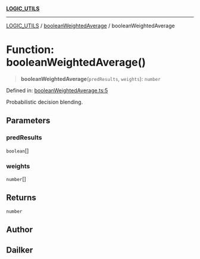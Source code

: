 [**LOGIC_UTILS**](../../README.md)

***

[LOGIC_UTILS](../../README.md) / [booleanWeightedAverage](../README.md) / booleanWeightedAverage

# Function: booleanWeightedAverage()

> **booleanWeightedAverage**(`predResults`, `weights`): `number`

Defined in: [booleanWeightedAverage.ts:5](https://github.com/dailker/everyutil/blob/7c30ec40bbb398255a9be572db0a537e8bcb9c11/src/logic/booleanWeightedAverage.ts#L5)

Probabilistic decision blending.

## Parameters

### predResults

`boolean`[]

### weights

`number`[]

## Returns

`number`

## Author

## Dailker

